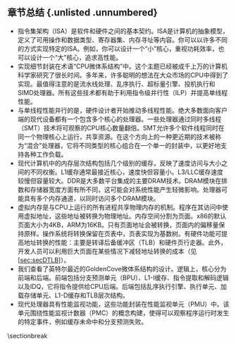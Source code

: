 ## 章节总结 {.unlisted .unnumbered}

- 指令集架构（ISA）是软件和硬件之间的基本契约。ISA是计算机的抽象模型，定义了可用操作和数据类型、寄存器集、内存寻址等内容。你可以以许多不同的方式实现特定的ISA。例如，你可以设计一个“小”核心，重视功耗效率，也可以设计一个“大”核心，追求高性能。
- 实现细节封装在术语“CPU微体系结构”中。这个主题已经被成千上万的计算机科学家研究了很长时间。多年来，许多聪明的想法在大众市场的CPU中得到了实现。最值得注意的是流水线处理、乱序执行、超标量引擎、投机执行和SIMD处理器。所有这些技术都有助于利用指令级并行性（ILP）并提高单线程性能。
- 与单线程性能并行的是，硬件设计者开始推动多线程性能。绝大多数面向客户端的现代设备都有一个包含多个核心的处理器。一些处理器通过同时多线程（SMT）技术将可观察的CPU核心数量翻倍。SMT允许多个软件线程同时在同一个物理核心上运行，共享资源。在这个方向上的一种更近期的技术被称为“混合”处理器，它将不同类型的核心组合在一个单一的封装中，以更好地支持各种工作负载。
- 现代计算机中的内存层次结构包括几个级别的缓存，反映了速度访问与大小之间的不同权衡。L1缓存通常最接近核心，速度快但容量小。L3/LLC缓存速度较慢但容量较大。DDR是大多数平台集成的主要DRAM技术。DRAM模块在排数和存储器宽度方面有所不同，这可能会对系统性能产生轻微影响。处理器可能具有多个内存通道，以同时访问多个DRAM模块。
- 虚拟内存是与CPU上运行的所有进程共享物理内存的机制。程序在其访问中使用虚拟地址，这些地址被转换为物理地址。内存空间分割为页面。x86的默认页面大小为4KB，ARM为16KB。只有页面地址会被转换，页面内的偏移量保持原样。操作系统将转换保留在页表中，页表实现为基数树。有硬件功能可提高地址转换的性能：主要是转译后备缓冲区（TLB）和硬件页行走器。此外，开发人员可以利用巨大页面在某些情况下减轻地址转换的成本（见[[sec:secDTLB](../8-Optimizing-Memory-Accesses/8-4_Reducing_DTLB_misses_cn.md#sec:secDTLB)]）。
- 我们查看了英特尔最近的GoldenCove微体系结构的设计。逻辑上，核心分为前端和后端。前端包括分支预测单元（BPU）、L1-I缓存、指令提取和解码逻辑以及IDQ，它将指令提供给CPU后端。后端包括乱序执行引擎、执行单元、加载存储单元、L1-D缓存和TLB层次结构。
- 现代处理器具有性能监视功能，这些功能封装在性能监视单元（PMU）中。该单元围绕性能监视计数器（PMC）的概念构建，使得可以观察程序运行时发生的特定事件，例如缓存未命中和分支预测失败。

\sectionbreak
